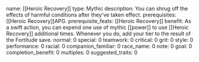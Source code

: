 name: [[Heroic Recovery]]
type: Mythic
description: You can shrug off the effects of harmful conditions after they've taken effect.
prerequisites: [[Heroic Recovery]]APG.
prerequisite_feats: [[Heroic Recovery]]
benefit: As a swift action, you can expend one use of mythic [[power]] to use [[Heroic Recovery]] additional times. Whenever you do, add your tier to the result of the Fortitude save.
normal: 0
special: 0
teamwork: 0
critical: 0
grit: 0
style: 0
performance: 0
racial: 0
companion_familiar: 0
race_name: 0
note: 0
goal: 0
completion_benefit: 0
multiples: 0
suggested_traits: 0
